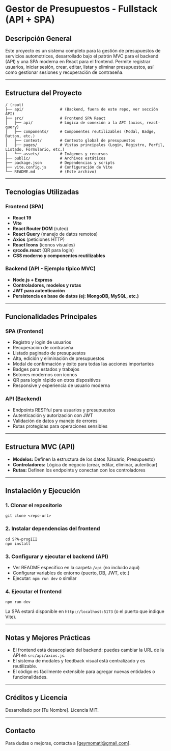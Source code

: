 # Gestor de Presupuestos - Fullstack (API + SPA)

## Descripción General
Este proyecto es un sistema completo para la gestión de presupuestos de servicios automotrices, desarrollado bajo el patrón MVC para el backend (API) y una SPA moderna en React para el frontend. Permite registrar usuarios, iniciar sesión, crear, editar, listar y eliminar presupuestos, así como gestionar sesiones y recuperación de contraseña.

---

## Estructura del Proyecto

```
/ (root)
├── api/                # (Backend, fuera de este repo, ver sección API)
├── src/                # Frontend SPA React
│   ├── api/            # Lógica de conexión a la API (axios, react-query)
│   ├── components/     # Componentes reutilizables (Modal, Badge, Button, etc.)
│   ├── context/        # Contexto global de presupuestos
│   ├── pages/          # Vistas principales (Login, Registro, Perfil, Listado, Formulario, etc.)
│   └── assets/         # Imágenes y recursos
├── public/             # Archivos estáticos
├── package.json        # Dependencias y scripts
├── vite.config.js      # Configuración de Vite
└── README.md           # (Este archivo)
```

---

## Tecnologías Utilizadas

### Frontend (SPA)
- **React 19**
- **Vite**
- **React Router DOM** (ruteo)
- **React Query** (manejo de datos remotos)
- **Axios** (peticiones HTTP)
- **React Icons** (íconos visuales)
- **qrcode.react** (QR para login)
- **CSS moderno y componentes reutilizables**

### Backend (API - Ejemplo típico MVC)
- **Node.js + Express**
- **Controladores, modelos y rutas**
- **JWT para autenticación**
- **Persistencia en base de datos (ej: MongoDB, MySQL, etc.)**

---

## Funcionalidades Principales

### SPA (Frontend)
- Registro y login de usuarios
- Recuperación de contraseña
- Listado paginado de presupuestos
- Alta, edición y eliminación de presupuestos
- Modal de confirmación y éxito para todas las acciones importantes
- Badges para estados y trabajos
- Botones modernos con íconos
- QR para login rápido en otros dispositivos
- Responsive y experiencia de usuario moderna

### API (Backend)
- Endpoints RESTful para usuarios y presupuestos
- Autenticación y autorización con JWT
- Validación de datos y manejo de errores
- Rutas protegidas para operaciones sensibles

---

## Estructura MVC (API)
- **Modelos:** Definen la estructura de los datos (Usuario, Presupuesto)
- **Controladores:** Lógica de negocio (crear, editar, eliminar, autenticar)
- **Rutas:** Definen los endpoints y conectan con los controladores

---

## Instalación y Ejecución

### 1. Clonar el repositorio
```
git clone <repo-url>
```

### 2. Instalar dependencias del frontend
```
cd SPA-progIII
npm install
```

### 3. Configurar y ejecutar el backend (API)
- Ver README específico en la carpeta `/api` (no incluido aquí)
- Configurar variables de entorno (puerto, DB, JWT, etc.)
- Ejecutar: `npm run dev` o similar

### 4. Ejecutar el frontend
```
npm run dev
```

La SPA estará disponible en `http://localhost:5173` (o el puerto que indique Vite).

---

## Notas y Mejores Prácticas
- El frontend está desacoplado del backend: puedes cambiar la URL de la API en `src/api/axios.js`.
- El sistema de modales y feedback visual está centralizado y es reutilizable.
- El código es fácilmente extensible para agregar nuevas entidades o funcionalidades.

---

## Créditos y Licencia
Desarrollado por [Tu Nombre].
Licencia MIT.

---

## Contacto
Para dudas o mejoras, contacta a [geymomati@gmail.com].
